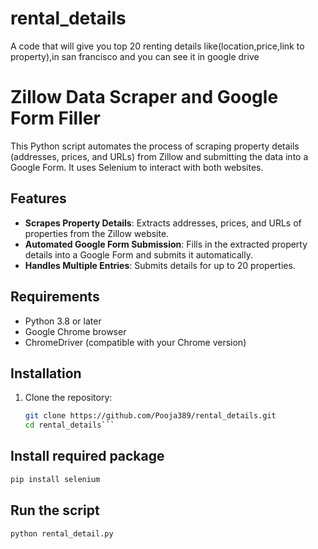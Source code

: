 # rental_details
A code that will give you top 20 renting details like(location,price,link to property),in san francisco and you can see it in google drive
# Zillow Data Scraper and Google Form Filler

This Python script automates the process of scraping property details (addresses, prices, and URLs) from Zillow and submitting the data into a Google Form. It uses Selenium to interact with both websites.

## Features

- **Scrapes Property Details**: Extracts addresses, prices, and URLs of properties from the Zillow website.
- **Automated Google Form Submission**: Fills in the extracted property details into a Google Form and submits it automatically.
- **Handles Multiple Entries**: Submits details for up to 20 properties.

## Requirements

- Python 3.8 or later
- Google Chrome browser
- ChromeDriver (compatible with your Chrome version)

## Installation

1. Clone the repository:
   ```bash
   git clone https://github.com/Pooja389/rental_details.git
   cd rental_details```

##  Install required package
```bash
pip install selenium
```
## Run the script
```bash
python rental_detail.py
